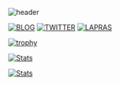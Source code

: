 ![header](https://user-images.githubusercontent.com/46310104/89122581-23c5b880-d503-11ea-8194-14c4c9f42cd3.png)

[![BLOG](https://img.shields.io/badge/BLOG-yopinoji.com-008080)](https://yopinoji.com/)
[![TWITTER](https://img.shields.io/badge/Twitter-@YopiNoji-1DA1F2)](https://twitter.com/YopiNoji)
[![LAPRAS](https://img.shields.io/badge/LAPRAS-Portfolio-003089)](https://lapras.com/public/DH44BT7)

[![trophy](https://github-profile-trophy.vercel.app/?username=yopinoji&theme=onedark)](https://github.com/ryo-ma/github-profile-trophy)

[![Stats](https://github-readme-stats.vercel.app/api?username=YopiNoji&show_icons=true&count_private=true&hide=stars&hide_border=true)](https://github.com/anuraghazra/github-readme-stats)

[![Stats](https://github-readme-stats.vercel.app/api/top-langs/?username=yopinoji&hide_border=true)](https://github.com/anuraghazra/github-readme-stats)
